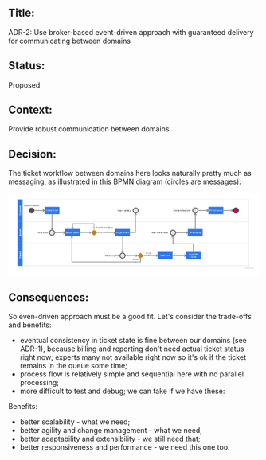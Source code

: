 ## Title: 
ADR-2: Use broker-based event-driven approach with guaranteed delivery for communicating between domains

## Status: 
Proposed

## Context: 
Provide robust communication between domains.

## Decision: 

The ticket workflow between domains here looks naturally pretty much as messaging, as illustrated in this BPMN diagram (circles are messages):

![Ticket workflow](../images/bpmn-ticket-workflow.jpg "Ticket workflow")


## Consequences: 
So even-driven approach must be a good fit. Let's consider the trade-offs and benefits:

 - eventual consistency in ticket state is fine between our domains (see ADR-1), because billing and reporting don't need actual ticket status right now; experts many not available right now so it's ok if the ticket remains in the queue some time;
 - process flow is relatively simple and sequential here with no parallel processing;
 - more difficult to test and debug; we can take if we have these:

 Benefits:
 - better scalability - what we need;
 - better agility and change management - what we need;
 - better adaptability and extensibility - we still need that;
 - better responsiveness and performance - we need this one too.
